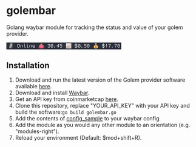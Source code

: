 # golembar
Golang waybar module for tracking the status and value of your golem provider.

<img src="https://github.com/bwoff11/golembar/blob/master/img/sample.png" align="center"
     alt="Size Limit logo by Anton Lovchikov" width="303" height="18">

## Installation

1. Download and run the latest version of the Golem provider software available [here](https://handbook.golem.network/provider-tutorials/provider-tutorial).
2. Download and install [Waybar](https://github.com/Alexays/Waybar).
3. Get an API key from coinmarketcap [here](https://coinmarketcap.com/api/).
4. Clone this repository, replace "YOUR_API_KEY" with your API key and build the software:```go build golembar.go```
5. Add the contents of [config_sample](https://github.com/bwoff11/golembar/blob/master/config_sample) to your waybar config.
6. Add the module as you would any other module to an orientation (e.g. "modules-right").
7. Reload your environment (Default: $mod+shift+R).
